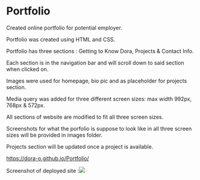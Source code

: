 # Portfolio
Created online portfolio for potential employer.

Portfolio was created using HTML and CSS.

Portfolio has three sections : Getting to Know Dora, Projects & Contact Info.

Each section is in the navigation bar and will scroll down to said section when clicked on.

Images were used for homepage, bio pic and as placeholder for projects section.

Media query was added for three different screen sizes: max width 992px, 768px & 572px.

All sections of website are modified to fit all three screen sizes.

Screenshots for what the porfolio is suppose to look like in all three screen sizes will be provided in images folder.

Projects section will be updated once a project is available.

https://dora-o.github.io/Portfolio/

Screenshot of deployed site :<img src =https://user-images.githubusercontent.com/70343136/101712807-f7471d80-3a5b-11eb-8080-da3947005f63.png>

